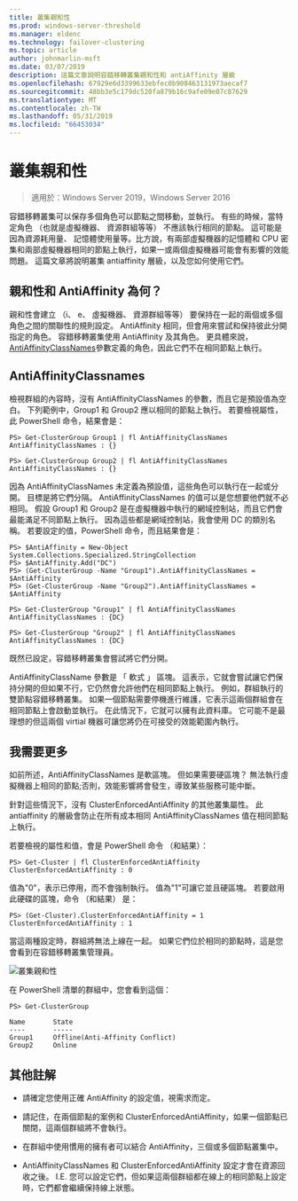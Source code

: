 ```yaml
---
title: 叢集親和性
ms.prod: windows-server-threshold
ms.manager: eldenc
ms.technology: failover-clustering
ms.topic: article
author: johnmarlin-msft
ms.date: 03/07/2019
description: 這篇文章說明容錯移轉叢集親和性和 antiAffinity 層級
ms.openlocfilehash: 67929e6d3399633ebfec0b908463131973aecaf7
ms.sourcegitcommit: 48bb3e5c179dc520fa879b16c9afe09e07c87629
ms.translationtype: MT
ms.contentlocale: zh-TW
ms.lasthandoff: 05/31/2019
ms.locfileid: "66453034"
---
```

# <a name="cluster-affinity"></a>叢集親和性

> 適用於：Windows Server 2019，Windows Server 2016

容錯移轉叢集可以保存多個角色可以節點之間移動，並執行。  有些的時候，當特定角色 （也就是虛擬機器、 資源群組等等） 不應該執行相同的節點。  這可能是因為資源耗用量、 記憶體使用量等。比方說，有兩部虛擬機器的記憶體和 CPU 密集和兩部虛擬機器相同的節點上執行，如果一或兩個虛擬機器可能會有影響的效能問題。  這篇文章將說明叢集 antiaffinity 層級，以及您如何使用它們。

## <a name="what-is-affinity-and-antiaffinity"></a>親和性和 AntiAffinity 為何？

親和性會建立 （i、 e、 虛擬機器、 資源群組等等） 要保持在一起的兩個或多個角色之間的關聯性的規則設定。  AntiAffinity 相同，但會用來嘗試和保持彼此分開指定的角色。  容錯移轉叢集使用 AntiAffinity 及其角色。  更具體來說， [AntiAffinityClassNames](https://docs.microsoft.com/previous-versions/windows/desktop/mscs/groups-antiaffinityclassnames)參數定義的角色，因此它們不在相同節點上執行。  

## <a name="antiaffinityclassnames"></a>AntiAffinityClassnames

檢視群組的內容時，沒有 AntiAffinityClassNames 的參數，而且它是預設值為空白。  下列範例中，Group1 和 Group2 應以相同的節點上執行。  若要檢視屬性，此 PowerShell 命令，結果會是：

    PS> Get-ClusterGroup Group1 | fl AntiAffinityClassNames
    AntiAffinityClassNames : {}

    PS> Get-ClusterGroup Group2 | fl AntiAffinityClassNames
    AntiAffinityClassNames : {}

因為 AntiAffinityClassNames 未定義為預設值，這些角色可以執行在一起或分開。  目標是將它們分隔。  AntiAffinityClassNames 的值可以是您想要他們就不必相同。  假設 Group1 和 Group2 是在虛擬機器中執行的網域控制站，而且它們會最能滿足不同節點上執行。  因為這些都是網域控制站，我會使用 DC 的類別名稱。  若要設定的值，PowerShell 命令，而且結果會是：

    PS> $AntiAffinity = New-Object System.Collections.Specialized.StringCollection
    PS> $AntiAffinity.Add("DC")
    PS> (Get-ClusterGroup -Name "Group1").AntiAffinityClassNames = $AntiAffinity
    PS> (Get-ClusterGroup -Name "Group2").AntiAffinityClassNames = $AntiAffinity

    PS> Get-ClusterGroup "Group1" | fl AntiAffinityClassNames
    AntiAffinityClassNames : {DC}

    PS> Get-ClusterGroup "Group2" | fl AntiAffinityClassNames
    AntiAffinityClassNames : {DC}

既然已設定，容錯移轉叢集會嘗試將它們分開。  

AntiAffinityClassName 參數是 「 軟式 」 區塊。  這表示，它就會嘗試讓它們保持分開的但如果不行，它仍然會允許他們在相同節點上執行。  例如，群組執行的雙節點容錯移轉叢集。  如果一個節點需要停機進行維護，它表示這兩個群組會在相同節點上會啟動並執行。  在此情況下，它就可以擁有此資料庫。  它可能不是最理想的但這兩個 virtial 機器可讓您將仍在可接受的效能範圍內執行。

## <a name="i-need-more"></a>我需要更多

如前所述，AntiAffinityClassNames 是軟區塊。  但如果需要硬區塊？  無法執行虛擬機器上相同的節點;否則，效能影響將會發生，導致某些服務可能中斷。

針對這些情況下，沒有 ClusterEnforcedAntiAffinity 的其他叢集屬性。  此 antiaffinity 的層級會防止在所有成本相同 AntiAffinityClassNames 值在相同節點上執行。

若要檢視的屬性和值，會是 PowerShell 命令 （和結果）：

    PS> Get-Cluster | fl ClusterEnforcedAntiAffinity
    ClusterEnforcedAntiAffinity : 0

值為"0"，表示已停用，而不會強制執行。  值為"1"可讓它並且硬區塊。  若要啟用此硬碟的區塊，命令 （和結果） 是：

    PS> (Get-Cluster).ClusterEnforcedAntiAffinity = 1
    ClusterEnforcedAntiAffinity : 1

當這兩種設定時，群組將無法上線在一起。  如果它們位於相同的節點時，這是您會看到在容錯移轉叢集管理員。

![叢集親和性](media/Cluster-Affinity/Cluster-Affinity-1.png)

在 PowerShell 清單的群組中，您會看到這個：

    PS> Get-ClusterGroup

    Name       State
    ----       -----
    Group1     Offline(Anti-Affinity Conflict)
    Group2     Online

## <a name="additional-comments"></a>其他註解

- 請確定您使用正確 AntiAffinity 的設定值，視需求而定。
- 請記住，在兩個節點的案例和 ClusterEnforcedAntiAffinity，如果一個節點已關閉，這兩個群組將不會執行。  

- 在群組中使用慣用的擁有者可以結合 AntiAffinity，三個或多個節點叢集中。
- AntiAffinityClassNames 和 ClusterEnforcedAntiAffinity 設定才會在資源回收之後。 I.E. 您可以設定它們，但如果這兩個群組都在線上的相同節點上設定時，它們都會繼續保持線上狀態。



